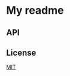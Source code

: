 My readme
=========

API
---

<!-- @doxie.inject start --><!-- @doxie.inject end -->

License
-------

[MIT](http://opensource.org/licenses/MIT)
